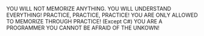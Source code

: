 YOU WILL NOT MEMORIZE ANYTHING. YOU WILL UNDERSTAND EVERYTHING!
PRACTICE, PRACTICE, PRACTICE! YOU ARE ONLY ALLOWED TO MEMORIZE THROUGH PRACTICE! (Except C#)
YOU ARE A PROGRAMMER YOU CANNOT BE AFRAID OF THE UNKOWN!